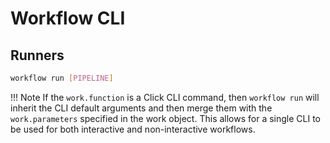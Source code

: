 # Workflow CLI


## Runners

```bash
workflow run [PIPELINE]
```

!!! Note
    If the `work.function` is a Click CLI command, then `workflow run` will inherit the CLI default arguments and then merge them with the `work.parameters` specified in the work object. This allows for a single CLI to be used for both interactive and non-interactive workflows.
